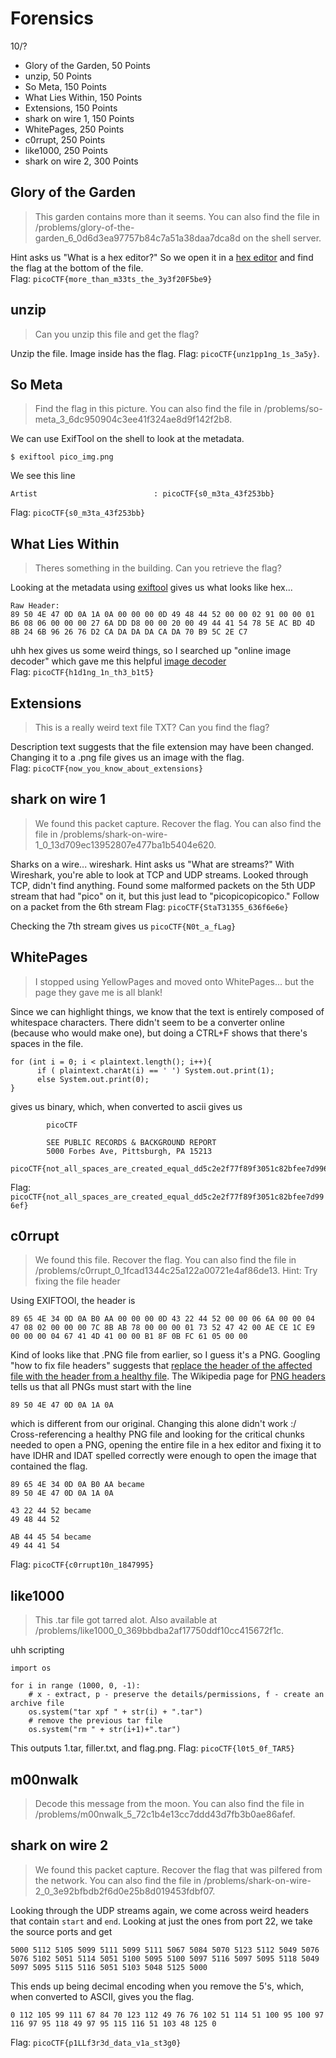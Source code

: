 # Forensics
10/?
- Glory of the Garden, 50 Points
- unzip, 50 Points
- So Meta, 150 Points
- What Lies Within, 150 Points
- Extensions, 150 Points
- shark on wire 1, 150 Points
- WhitePages, 250 Points
- c0rrupt, 250 Points
- like1000, 250 Points
- shark on wire 2, 300 Points

## Glory of the Garden
> This garden contains more than it seems. You can also find the file in /problems/glory-of-the-garden_6_0d6d3ea97757b84c7a51a38daa7dca8d on the shell server.

Hint asks us "What is a hex editor?" So we open it in a [hex editor](https://hexed.it/) and find the flag at the bottom of the file.  
Flag: `picoCTF{more_than_m33ts_the_3y3f20F5be9}`


## unzip
> Can you unzip this file and get the flag?

Unzip the file. Image inside has the flag.
Flag: `picoCTF{unz1pp1ng_1s_3a5y}`.


## So Meta
> Find the flag in this picture. You can also find the file in /problems/so-meta_3_6dc950904c3ee41f324ae8d9f142f2b8.

We can use ExifTool on the shell to look at the metadata.
```
$ exiftool pico_img.png
```
We see this line
```
Artist                          : picoCTF{s0_m3ta_43f253bb}
```
Flag: `picoCTF{s0_m3ta_43f253bb}`


## What Lies Within
> Theres something in the building. Can you retrieve the flag?

Looking at the metadata using [exiftool](https://www.metadata2go.com/) gives us what looks like hex...
```
Raw Header:
89 50 4E 47 0D 0A 1A 0A 00 00 00 0D 49 48 44 52 00 00 02 91 00 00 01 B6 08 06 00 00 00 27 6A DD D8 00 00 20 00 49 44 41 54 78 5E AC BD 4D 8B 24 6B 96 26 76 D2 CA DA DA DA CA DA 70 B9 5C 2E C7
```
uhh hex gives us some weird things, so I searched up "online image decoder" which gave me this helpful [image decoder](https://stylesuxx.github.io/steganography/)  
Flag: `picoCTF{h1d1ng_1n_th3_b1t5}`

## Extensions
> This is a really weird text file TXT? Can you find the flag?

Description text suggests that the file extension may have been changed. Changing it to a .png file gives us an image with the flag.  
Flag: `picoCTF{now_you_know_about_extensions}`

## shark on wire 1
> We found this packet capture. Recover the flag. You can also find the file in /problems/shark-on-wire-1_0_13d709ec13952807e477ba1b5404e620.

Sharks on a wire... wireshark. Hint asks us "What are streams?" With Wireshark, you're able to look at TCP and UDP streams. Looked through TCP, didn't find anything. Found some malformed packets on the 5th UDP stream that had "pico" on it, but this just lead to "picopicopicopico."
Follow on a packet from the 6th stream
Flag: `picoCTF{StaT31355_636f6e6e}`  

Checking the 7th stream gives us `picoCTF{N0t_a_fLag}`


## WhitePages
> I stopped using YellowPages and moved onto WhitePages... but the page they gave me is all blank!

Since we can highlight things, we know that the text is entirely composed of whitespace characters. There didn't seem to be a converter online (because who would make one), but doing a CTRL+F shows that there's spaces in the file.
```
for (int i = 0; i < plaintext.length(); i++){
      if ( plaintext.charAt(i) == ' ') System.out.print(1);
      else System.out.print(0);
}
```
gives us binary, which, when converted to ascii gives us
```
		picoCTF

		SEE PUBLIC RECORDS & BACKGROUND REPORT
		5000 Forbes Ave, Pittsburgh, PA 15213
		picoCTF{not_all_spaces_are_created_equal_dd5c2e2f77f89f3051c82bfee7d996ef}
```
Flag: `picoCTF{not_all_spaces_are_created_equal_dd5c2e2f77f89f3051c82bfee7d996ef}`


## c0rrupt
> We found this file. Recover the flag. You can also find the file in /problems/c0rrupt_0_1fcad1344c25a122a00721e4af86de13.
> Hint: Try fixing the file header

Using EXIFTOOl, the header is 
```
89 65 4E 34 0D 0A B0 AA 00 00 00 0D 43 22 44 52 00 00 06 6A 00 00 04 47 08 02 00 00 00 7C 8B AB 78 00 00 00 01 73 52 47 42 00 AE CE 1C E9 00 00 00 04 67 41 4D 41 00 00 B1 8F 0B FC 61 05 00 00

```
Kind of looks like that .PNG file from earlier, so I guess it's a PNG. Googling "how to fix file headers" suggests that [replace the header of the affected file with the header from a healthy file](https://www.nucleustechnologies.com/blog/how-to-fix-broken-or-corrupt-jpeg-file-headers/). The Wikipedia page for [PNG headers](https://en.wikipedia.org/wiki/Portable_Network_Graphics#File_header) tells us that all PNGs must start with the line
```
89 50 4E 47 0D 0A 1A 0A
```
which is different from our original. Changing this alone didn't work :/
Cross-referencing a healthy PNG file and looking for the critical chunks needed to open a PNG, opening the entire file in a hex editor and fixing it to have IDHR and IDAT spelled correctly were enough to open the image that contained the flag.
```
89 65 4E 34 0D 0A B0 AA became
89 50 4E 47 0D 0A 1A 0A

43 22 44 52 became
49 48 44 52

AB 44 45 54 became
49 44 41 54
```
Flag: `picoCTF{c0rrupt10n_1847995}`

## like1000
> This .tar file got tarred alot. Also available at /problems/like1000_0_369bbdba2af17750ddf10cc415672f1c.

uhh scripting
```
import os

for i in range (1000, 0, -1):
	# x - extract, p - preserve the details/permissions, f - create an archive file
	os.system("tar xpf " + str(i) + ".tar")
	# remove the previous tar file
	os.system("rm " + str(i+1)+".tar")
```
This outputs 1.tar, filler.txt, and flag.png.
Flag: `picoCTF{l0t5_0f_TAR5}`

## m00nwalk
> Decode this message from the moon. You can also find the file in /problems/m00nwalk_5_72c1b4e13cc7ddd43d7fb3b0ae86afef.


## shark on wire 2
> We found this packet capture. Recover the flag that was pilfered from the network. You can also find the file in /problems/shark-on-wire-2_0_3e92bfbdb2f6d0e25b8d019453fdbf07.

Looking through the UDP streams again, we come across weird headers that contain `start` and `end`. Looking at just the ones from port 22, we take the source ports and get
```
5000 5112 5105 5099 5111 5099 5111 5067 5084 5070 5123 5112 5049 5076 5076 5102 5051 5114 5051 5100 5095 5100 5097 5116 5097 5095 5118 5049 5097 5095 5115 5116 5051 5103 5048 5125 5000
```
This ends up being decimal encoding when you remove the 5's, which, when converted to ASCII, gives you the flag.
```
0 112 105 99 111 67 84 70 123 112 49 76 76 102 51 114 51 100 95 100 97 116 97 95 118 49 97 95 115 116 51 103 48 125 0
```
Flag: `picoCTF{p1LLf3r3d_data_v1a_st3g0}`

